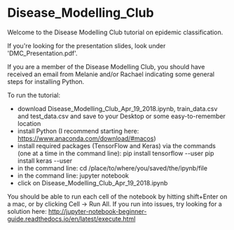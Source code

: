 # Disease_Modelling_Club
Welcome to the Disease Modelling Club tutorial on epidemic classification. 

If you're looking for the presentation slides, look under 'DMC_Presentation.pdf'.

If you are a member of the Disease Modelling Club, you should have received an email from Melanie and/or Rachael indicating some general steps for installing Python.

To run the tutorial:

- download Disease_Modelling_Club_Apr_19_2018.ipynb, train_data.csv and test_data.csv and save to your Desktop or some easy-to-remember location
- install Python (I recommend starting here: https://www.anaconda.com/download/#macos)
- install required packages (TensorFlow and Keras) via the commands (one at a time in the command line):
  pip install tensorflow --user
  pip install keras --user
- in the command line:
cd /place/to/where/you/saved/the/ipynb/file
- in the command line:
jupyter notebook
- click on Disease_Modelling_Club_Apr_19_2018.ipynb

You should be able to run each cell of the notebook by hitting shift+Enter on a mac, or by clicking Cell -> Run All. If you run into issues, try looking for a solution here: http://jupyter-notebook-beginner-guide.readthedocs.io/en/latest/execute.html
